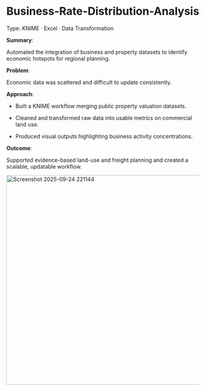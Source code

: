 # Business-Rate-Distribution-Analysis
Type: KNIME · Excel · Data Transformation

**Summary**:

Automated the integration of business and property datasets to identify economic hotspots for regional planning.

**Problem**:

Economic data was scattered and difficult to update consistently.

**Approach**:

- Built a KNIME workflow merging public property valuation datasets.

- Cleaned and transformed raw data into usable metrics on commercial land use.

- Produced visual outputs highlighting business activity concentrations.

**Outcome**:

Supported evidence-based land-use and freight planning and created a scalable, updatable workflow.

<img width="1385" height="547" alt="Screenshot 2025-09-24 221144" src="https://github.com/user-attachments/assets/0279c783-8da7-4532-a5a8-2c70d4a12f3e" />

